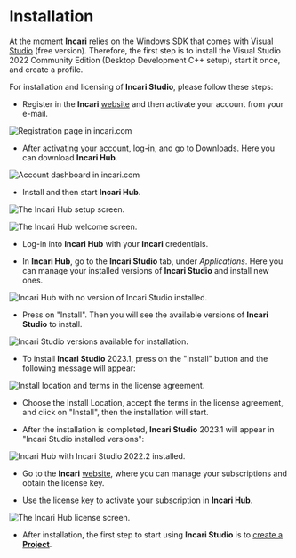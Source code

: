 # Installation

At the moment **Incari** relies on the Windows SDK that comes with [Visual Studio](https://visualstudio.microsoft.com/downloads/) (free version).
Therefore, the first step is to install the Visual Studio 2022 Community Edition (Desktop Development C++ setup), start it once, and create a profile.

For installation and licensing of **Incari Studio**, please follow these steps:

* Register in the **Incari** [website](https://www.incari.com/my-account/) and then activate your account from your e-mail.

![Registration page in incari.com](../.gitbook/assets/website-register2.png)

* After activating your account, log-in, and go to Downloads. Here you can download **Incari Hub**.

![Account dashboard in incari.com](../.gitbook/assets/website-dashboard.png)

* Install and then start **Incari Hub**. 

![The Incari Hub setup screen.](../.gitbook/assets/installationguide2.png)

![The Incari Hub welcome screen.](../.gitbook/assets/installationguide3.png)

* Log-in into **Incari Hub** with your **Incari** credentials.

* In **Incari Hub**, go to the **Incari Studio** tab, under _Applications_. Here you can manage your installed versions of **Incari Studio** and install new ones.

![Incari Hub with no version of Incari Studio installed.](../.gitbook/assets/incarihub5.png)

* Press on "Install". Then you will see the available versions of **Incari Studio** to install.

![Incari Studio versions available for installation.](../.gitbook/assets/incari-install2_new_20222.png)

* To install **Incari Studio** 2023.1, press on the "Install" button and the following message will appear:

![Install location and terms in the license agreement.](../.gitbook/assets/incari-install-terms_20222.png)

* Choose the Install Location, accept the terms in the license agreement, and click on "Install", then the installation will start.

* After the installation is completed, **Incari Studio** 2023.1 will appear in "Incari Studio installed versions":

![Incari Hub with Incari Studio 2022.2 installed.](../.gitbook/assets/incari-install-installed_20231.png)

<!-- * After the download is finished, the install window for **Incari Studio** 2022.1 will open. Click "Next" to proceed and go through the installation process.

![The Incari Studio setup welcome screen.](../.gitbook/assets/incaristudio20221_installer.png) -->

*  Go to the **Incari** [website](https://www.incari.com/my-account/), where you can manage your subscriptions and obtain the license key.

* Use the license key to activate your subscription in **Incari Hub**.

![The Incari Hub license screen.](../.gitbook/assets/installationguide5.png)

* After installation, the first step to start using **Incari Studio** is to [create a **Project**](first-steps/creating-a-project.md).













